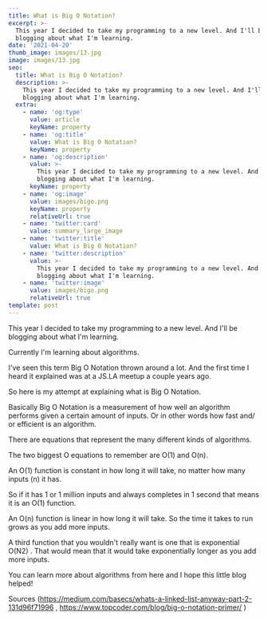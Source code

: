 ```yaml
---
title: What is Big O Notation?
excerpt: >-
  This year I decided to take my programming to a new level. And I'll be
  blogging about what I'm learning.
date: '2021-04-20'
thumb_image: images/13.jpg
image: images/13.jpg
seo:
  title: What is Big O Notation?
  description: >-
    This year I decided to take my programming to a new level. And I'll be
    blogging about what I'm learning.
  extra:
    - name: 'og:type'
      value: article
      keyName: property
    - name: 'og:title'
      value: What is Big O Notation?
      keyName: property
    - name: 'og:description'
      value: >-
        This year I decided to take my programming to a new level. And I'll be
        blogging about what I'm learning.
      keyName: property
    - name: 'og:image'
      value: images/bigo.png
      keyName: property
      relativeUrl: true
    - name: 'twitter:card'
      value: summary_large_image
    - name: 'twitter:title'
      value: What is Big O Notation?
    - name: 'twitter:description'
      value: >-
        This year I decided to take my programming to a new level. And I'll be
        blogging about what I'm learning.
    - name: 'twitter:image'
      value: images/bigo.png
      relativeUrl: true
template: post
---
```


This year I decided to take my programming to a new level. And I'll be blogging about what I'm learning.

 

Currently I'm learning about algorithms.

I've seen this term Big O Notation thrown around a lot. And the first time I heard it explained was at a JS.LA meetup a couple years ago.

So here is my attempt at explaining what is Big O  Notation.

 

Basically Big O Notation is a measurement of how well an algorithm performs given a certain amount of inputs. Or in other words how fast and/ or efficient is an algorithm.

 

There are equations that represent the many different kinds of algorithms.

The two biggest O equations to remember are O(1) and O(n). 

 

An O(1) function is constant in how long it will take, no matter how many inputs (n) it has.

So if it has 1 or 1 million inputs and always completes in 1 second that means it is an O(1) function.

 

An O(n) function is linear in how long it will take. So the time it takes to run grows as you add more inputs.

 

A third function that you wouldn't really want is one that is exponential O(N2) . That would mean that it would take exponentially longer as you add more inputs.

 

You can learn more about algorithms from here and I hope this little blog helped!

 

Sources (https://medium.com/basecs/whats-a-linked-list-anyway-part-2-131d96f71996 , https://www.topcoder.com/blog/big-o-notation-primer/ )
